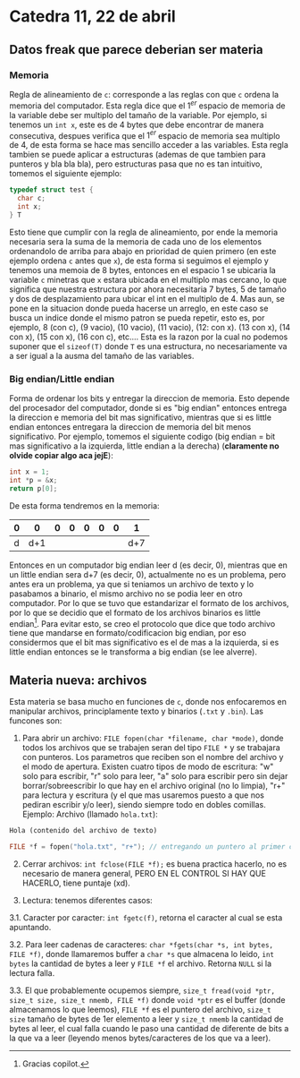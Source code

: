# Catedra 11, 22 de abril

## Datos freak que parece deberian ser materia

### Memoria

Regla de alineamiento de `c`: corresponde a las reglas con que `c` ordena la memoria del computador. Esta regla dice que el $1^{er}$ espacio de memoria de la variable debe ser multiplo del tamaño de la variable. Por ejemplo, si tenemos un `int x`, este es de 4 bytes que debe encontrar de manera consecutiva, despues verifica que el $1^{er}$ espacio de memoria sea multiplo de 4, de esta forma se hace mas sencillo acceder a las variables. Esta regla tambien se puede aplicar a estructuras (ademas de que tambien para punteros y bla bla bla), pero estructuras pasa que no es tan intuitivo, tomemos el siguiente ejemplo:

``` c
typedef struct test {
  char c;
  int x;
} T
```

Esto tiene que cumplir con la regla de alineamiento, por ende la memoria necesaria sera la suma de la memoria de cada uno de los elementos ordenandolo de arriba para abajo en prioridad de quien primero (en este ejemplo ordena `c` antes que `x`), de esta forma si seguimos el ejemplo y tenemos una memoia de 8 bytes, entonces en el espacio 1 se ubicaria la variable `c` minetras que `x` estara ubicada en el multiplo mas cercano, lo que significa que nuestra estructura por ahora necesitaria 7 bytes, 5 de tamaño y dos de desplazamiento para ubicar el int en el multiplo de 4. Mas aun, se pone en la situacion donde pueda hacerse un arreglo, en este caso se busca un indice donde el mismo patron se pueda repetir, esto es, por ejemplo, 8 (con c), (9 vacio), (10 vacio), (11 vacio), (12: con x). (13 con x), (14 con x), (15 con x), (16 con c), etc.... Esta es la razon por la cual no podemos suponer que el `sizeof(T)` donde `T` es una estructura, no necesariamente va a ser igual a la ausma del tamaño de las variables.

### Big endian/Little endian

Forma de ordenar los bits y entregar la direccion de memoria. Esto depende del procesador del computador, donde si es "big endian" entonces entrega la direccion e memoria del bit mas significativo, mientras que si es little endian entonces entregara la direccion de memoria del bit menos significativo. Por ejemplo, tomemos el siguiente codigo (big endian = bit mas significativo a la izquierda, little endian a la derecha) (**claramente no olvide copiar algo aca jejE**):

``` c
int x = 1;
int *p = &x;
return p[0];
```

De esta forma tendremos en la memoria:

| 0 | 0 | 0 | 0 | 0 | 0 | 0 | 1 |
| - | - | - | - | - | - | - | - |
| d | d+1 |   |   |   |   |    | d+7|

Entonces en un computador big endian leer d (es decir, 0), mientras que en un little endian sera d+7 (es decir, 0), actualmente no es un problema, pero antes era un problema, ya que si teniamos un archivo de texto y lo pasabamos a binario, el mismo archivo no se podia leer en otro computador. Por lo que se tuvo que estandarizar el formato de los archivos, por lo que se decidio que el formato de los archivos binarios es little endian[^1]. Para evitar esto, se creo el protocolo que dice que todo archivo tiene que mandarse en formato/codificacion big endian, por eso considermos que el bit mas significativo es el de mas a la izquierda, si es little endian entonces se le transforma a big endian (se lee alverre).

## Materia nueva: archivos

Esta materia se basa mucho en funciones de `c`, donde nos enfocaremos en manipular archivos, principlamente texto y binarios (`.txt` y `.bin`). Las funcones son:

1. Para abrir un archivo: `FILE fopen(char *filename, char *mode)`, donde todos los archivos que se trabajen seran del tipo `FILE *` y se trabajara con punteros. Los parametros que reciben son el nombre del archivo y el modo de apertura. Existen cuatro tipos de modo de escritura: "w" solo para escribir, "r" solo para leer, "a" solo para escribir pero sin dejar borrar/sobreescribir lo que hay en el archivo original (no lo limpia), "r+" para lectura y escritura (y el que mas usaremos puesto a que nos pediran escribir y/o leer), siendo siempre todo en dobles comillas. Ejemplo:
Archivo (llamado `hola.txt`):

```txt
Hola (contenido del archivo de texto)
```

```c
FILE *f = fopen("hola.txt", "r+"); // entregando un puntero al primer caracter.
```

2. Cerrar archivos: `int fclose(FILE *f);` es buena practica hacerlo, no es necesario de manera general, PERO EN EL CONTROL SI HAY QUE HACERLO, tiene puntaje (xd).

3. Lectura: tenemos diferentes casos:

3.1. Caracter por caracter: `int fgetc(f)`, retorna el caracter al cual se esta apuntando.

3.2. Para leer cadenas de caracteres: `char *fgets(char *s, int bytes, FILE *f)`, donde llamaremos buffer a `char *s` que almacena lo leido, `int bytes` la cantidad de bytes a leer y `FILE *f` el archivo. Retorna `NULL` si la lectura falla.

3.3. El que probablemente ocupemos siempre, `size_t fread(void *ptr, size_t size, size_t nmemb, FILE *f)` donde `void *ptr` es el buffer (donde almacenamos lo que leemos), `FILE *f` es el puntero del archivo, `size_t size` tamaño de bytes de 1er elemento a leer y `size_t nmemb` la cantidad de bytes al leer, el cual falla cuando le paso una cantidad de diferente de bits a la que va a leer (leyendo menos bytes/caracteres de los que va a leer).

[^1]: Gracias copilot.
